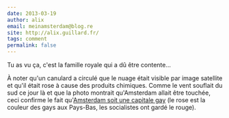 ```yaml
---
date: 2013-03-19
author: alix
email: meinamsterdam@blog.re
site: http://alix.guillard.fr/
tags: comment
permalink: false
---
```


Tu as vu ça, c'est la famille royale qui a dû être contente... 

À noter qu'un canulard a circulé que le nuage était visible par image satellite et qu'il était rose à cause des produits chimiques. Comme le vent souflait du sud ce jour là et que la photo montrait qu'Amsterdam allait être touchée, ceci confirme le fait qu'[Amsterdam soit une capitale gay](/Amsterdam-capitale-gay) (le rose est la couleur des gays aux Pays-Bas, les socialistes ont gardé le rouge).
